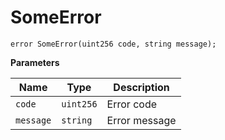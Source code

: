 # SomeError

```solidity
error SomeError(uint256 code, string message);
```
**Parameters**

|Name|Type|Description|
|----|----|-----------|
|`code`|`uint256`|Error code|
|`message`|`string`|Error message|

